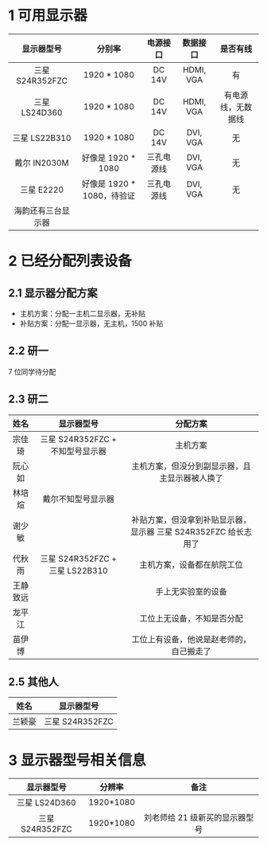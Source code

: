 # 1 可用显示器

|     显示器型号     |           分别率            |  电源接口  | 数据接口  |      是否有线      |
| :----------------: | :-------------------------: | :--------: | :-------: | :----------------: |
|  三星 S24R352FZC   |        1920 \* 1080         |   DC 14V   | HDMI, VGA |         有         |
|   三星 LS24D360    |        1920 \* 1080         |   DC 14V   | HDMI, VGA | 有电源线，无数据线 |
|   三星 LS22B310    |        1920 \* 1080         |   DC 14V   | DVI, VGA  |         无         |
|    戴尔 IN2030M    |     好像是 1920 \* 1080     | 三孔电源线 | DVI, VGA  |         无         |
|     三星 E2220     | 好像是 1920 \* 1080，待验证 | 三孔电源线 | DVI, VGA  |         无         |
| 海韵还有三台显示器 |                             |            |           |

# 2 已经分配列表设备

## 2.1 显示器分配方案

- 主机方案：分配一主机二显示器，无补贴
- 补贴方案：分配一显示器，无主机，1500 补贴

## 2.2 研一

7 位同学待分配

## 2.3 研二

|   姓名   |            显示器型号            |                            分配方案                             |
| :------: | :------------------------------: | :-------------------------------------------------------------: |
|  宗佳琦  | 三星 S24R352FZC + 不知型号显示器 |                            主机方案                             |
|  阮心如  |                                  |         主机方案，但没分到副显示器，且主显示器被人换了          |
|  林培煊  |        戴尔不知型号显示器        |                                                                 |
|  谢少敏  |                                  | 补贴方案，但没拿到补贴显示器，显示器 三星 S24R352FZC 给长志用了 |
|  代秋雨  | 三星 S24R352FZC + 三星 LS22B310  |                   主机方案，设备都在航院工位                    |
| 王静致远 |                                  |                       手上无实验室的设备                        |
|  龙平江  |                                  |                   工位上无设备，不知是否分配                    |
|  苗伊博  |                                  |            工位上有设备，他说是赵老师的，自己搬走了             |

## 2.5 其他人

|  姓名  |   显示器型号    |
| :----: | :-------------: |
| 兰颖豪 | 三星 S24R352FZC |

# 3 显示器型号相关信息

|   显示器型号    |   分辨率   |              备注              |
| :-------------: | :--------: | :----------------------------: |
|  三星 LS24D360  | 1920\*1080 |                                |
| 三星 S24R352FZC | 1920\*1080 | 刘老师给 21 级新买的显示器型号 |
